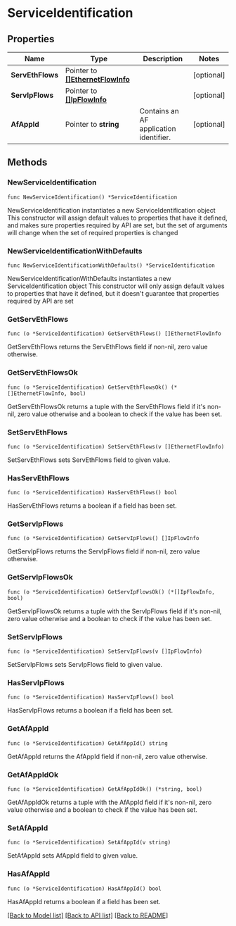 # ServiceIdentification

## Properties

Name | Type | Description | Notes
------------ | ------------- | ------------- | -------------
**ServEthFlows** | Pointer to [**[]EthernetFlowInfo**](EthernetFlowInfo.md) |  | [optional] 
**ServIpFlows** | Pointer to [**[]IpFlowInfo**](IpFlowInfo.md) |  | [optional] 
**AfAppId** | Pointer to **string** | Contains an AF application identifier. | [optional] 

## Methods

### NewServiceIdentification

`func NewServiceIdentification() *ServiceIdentification`

NewServiceIdentification instantiates a new ServiceIdentification object
This constructor will assign default values to properties that have it defined,
and makes sure properties required by API are set, but the set of arguments
will change when the set of required properties is changed

### NewServiceIdentificationWithDefaults

`func NewServiceIdentificationWithDefaults() *ServiceIdentification`

NewServiceIdentificationWithDefaults instantiates a new ServiceIdentification object
This constructor will only assign default values to properties that have it defined,
but it doesn't guarantee that properties required by API are set

### GetServEthFlows

`func (o *ServiceIdentification) GetServEthFlows() []EthernetFlowInfo`

GetServEthFlows returns the ServEthFlows field if non-nil, zero value otherwise.

### GetServEthFlowsOk

`func (o *ServiceIdentification) GetServEthFlowsOk() (*[]EthernetFlowInfo, bool)`

GetServEthFlowsOk returns a tuple with the ServEthFlows field if it's non-nil, zero value otherwise
and a boolean to check if the value has been set.

### SetServEthFlows

`func (o *ServiceIdentification) SetServEthFlows(v []EthernetFlowInfo)`

SetServEthFlows sets ServEthFlows field to given value.

### HasServEthFlows

`func (o *ServiceIdentification) HasServEthFlows() bool`

HasServEthFlows returns a boolean if a field has been set.

### GetServIpFlows

`func (o *ServiceIdentification) GetServIpFlows() []IpFlowInfo`

GetServIpFlows returns the ServIpFlows field if non-nil, zero value otherwise.

### GetServIpFlowsOk

`func (o *ServiceIdentification) GetServIpFlowsOk() (*[]IpFlowInfo, bool)`

GetServIpFlowsOk returns a tuple with the ServIpFlows field if it's non-nil, zero value otherwise
and a boolean to check if the value has been set.

### SetServIpFlows

`func (o *ServiceIdentification) SetServIpFlows(v []IpFlowInfo)`

SetServIpFlows sets ServIpFlows field to given value.

### HasServIpFlows

`func (o *ServiceIdentification) HasServIpFlows() bool`

HasServIpFlows returns a boolean if a field has been set.

### GetAfAppId

`func (o *ServiceIdentification) GetAfAppId() string`

GetAfAppId returns the AfAppId field if non-nil, zero value otherwise.

### GetAfAppIdOk

`func (o *ServiceIdentification) GetAfAppIdOk() (*string, bool)`

GetAfAppIdOk returns a tuple with the AfAppId field if it's non-nil, zero value otherwise
and a boolean to check if the value has been set.

### SetAfAppId

`func (o *ServiceIdentification) SetAfAppId(v string)`

SetAfAppId sets AfAppId field to given value.

### HasAfAppId

`func (o *ServiceIdentification) HasAfAppId() bool`

HasAfAppId returns a boolean if a field has been set.


[[Back to Model list]](../README.md#documentation-for-models) [[Back to API list]](../README.md#documentation-for-api-endpoints) [[Back to README]](../README.md)


